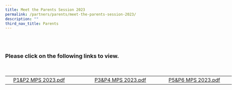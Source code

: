 ```yaml
---
title: Meet the Parents Session 2023
permalink: /partners/parents/meet-the-parents-session-2023/
description: ""
third_nav_title: Parents
---
```

<h2><br></h2>
<font size="4"><b>Please click on the following links to view.</b></font>
<div><span style="font-family: &quot;trebuchet ms&quot;, sans-serif; font-size: large; background-color: initial;"><br></span>
</div>
<div><br>
</div>
<div>
<table class="ive_eobj_center iveo_table ives_tab_modern3" style="width: 730.969px; height: 118px;">
<tbody>
<tr>
<td style="width: 264px;"><a class="refobj" style="background-image: url(&quot;/site/ctx/ficon/pdf.gif&quot;); padding-right: 4px; padding-left: 18px;" href="/files/P1&P2%20MPS%202023.pdf" target="_blank">P1&amp;P2 MPS 2023.pdf</a><br>
</td>
<td style="width: 238px;"><a class="refobj" href="https://edgefieldpri-moe-edu-sg-admin.cwp.sg/qql/slot/u704/Partners/Parents/MPS/P3%20MPS%202022.pdf" target="_blank" style="padding-right: 4px; padding-left: 18px; text-decoration-line: underline; background-image: url(&quot;/site/ctx/ficon/pdf.gif&quot;);">P3&amp;P4 MPS 2023.pdf</a>
</td>
<td style="width: 228px;"><a class="refobj" href="https://edgefieldpri-moe-edu-sg-admin.cwp.sg/qql/slot/u704/Partners/Parents/MPS/P3%20MPS%202022.pdf" target="_blank" style="padding-right: 4px; padding-left: 18px; text-decoration-line: underline; background-image: url(&quot;/site/ctx/ficon/pdf.gif&quot;);">P5&amp;P6 MPS 2023.pdf</a><br>
</td>
</tr>
</tbody>
</table><br>
</div>